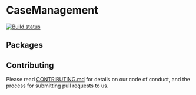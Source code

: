 # CaseManagement

[![Build status](https://ci.appveyor.com/api/projects/status/q2ra83o0rcla41oc?svg=true)](https://ci.appveyor.com/project/simpleidserver/casemanagement)

## Packages

## Contributing

Please read [CONTRIBUTING.md](CONTRIBUTING.md) for details on our code of conduct, and the process for submitting pull requests to us.